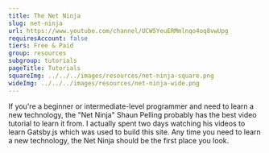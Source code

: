```yaml
---
title: The Net Ninja
slug: net-ninja
url: https://www.youtube.com/channel/UCW5YeuERMmlnqo4oq8vwUpg
requiresAccount: false
tiers: Free & Paid
group: resources
subgroup: tutorials
pageTitle: Tutorials
squareImg: ../../../images/resources/net-ninja-square.png
wideImg: ../../../images/resources/net-ninja-wide.png
---
```


If you're a beginner or intermediate-level programmer and need to learn a new technology, the "Net Ninja" Shaun Pelling probably has the best video tutorial to learn it from.  I actually spent two days watching his videos to learn Gatsby.js which was used to build this site.  Any time you need to learn a new technology, the Net Ninja should be the first place you look.